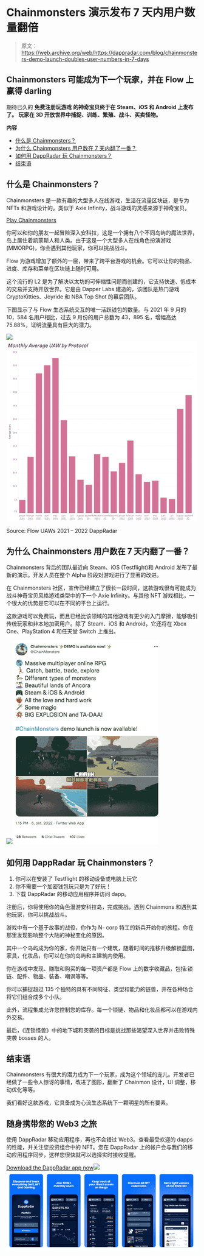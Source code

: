 # Chainmonsters 演示发布 7 天内用户数量翻倍

> 原文：<https://web.archive.org/web/https://dappradar.com/blog/chainmonsters-demo-launch-doubles-user-numbers-in-7-days>

## Chainmonsters 可能成为下一个玩家，并在 Flow 上赢得 darling

期待已久的 **免费注册玩游戏** **的神奇宝贝终于在 Steam、iOS 和 Android 上发布了。** **玩家在 3D 开放世界中捕捉、训练、繁殖、战斗、买卖怪物。**

**内容**

*   [什么是 Chainmonsters？](https://web.archive.org/web/20221202125353/https://dappradar.com/blog/chainmonsters-demo-launch-doubles-user-numbers-in-7-days/#What-is-Chainmonsters?)
*   [为什么 Chainmonsters 用户数在 7 天内翻了一番？](https://web.archive.org/web/20221202125353/https://dappradar.com/blog/chainmonsters-demo-launch-doubles-user-numbers-in-7-days/#Why-have-Chainmonsters-user-numbers-doubled-in-7-days?-)
*   [如何用 DappRadar 玩 Chainmonsters？](https://web.archive.org/web/20221202125353/https://dappradar.com/blog/chainmonsters-demo-launch-doubles-user-numbers-in-7-days/#How-to-play-Chainmonsters-using-DappRadar?)
*   [结束语](https://web.archive.org/web/20221202125353/https://dappradar.com/blog/chainmonsters-demo-launch-doubles-user-numbers-in-7-days/#Closing-thoughts-)

## 什么是 Chainmonsters？

Chainmonsters 是一款有趣的大型多人在线游戏，生活在流量区块链，是专为 NFTs 和游戏设计的。类似于 Axie Infinity，战斗游戏的灵感来源于神奇宝贝。

[Play Chainmonsters](https://web.archive.org/web/20221202125353/https://dappradar.com/flow/games/chainmonsters)

你可以和你的朋友一起冒险深入安科拉，这是一个拥有八个不同岛屿的魔法世界，岛上居住着凯蒙斯人和人类。由于这是一个大型多人在线角色扮演游戏(MMORPG)，你会遇到其他玩家，你可以挑战战斗。

Flow 为游戏增加了额外的一层，带来了跨平台游戏的机会。它可以让你的物品、进度、库存和菜单在区块链上随时可用。

这个流行的 L2 是为了解决以太坊的可伸缩性问题而创建的，它支持快速、低成本的交易并支持开放世界。它是由 Dapper Labs 建造的，该团队是热门游戏 CryptoKitties、Joyride 和 NBA Top Shot 的幕后团队。

下图显示了与 Flow 生态系统交互的唯一活跃钱包的数量。与 2021 年 9 月的 10，584 名用户相比，过去 9 月份的用户总数为 43，895 名，增幅高达 75.88%，证明流量具有巨大的潜力。

![](img/f73b55152c6babef1097c1c2c11d48a2.png)![](img/980a88ef79c2f5dbd3585af8886b9838.png)

Source: Flow UAWs 2021 – 2022 DappRadar

## 为什么 Chainmonsters 用户数在 7 天内翻了一番？

Chainmonsters 背后的团队最近向 Steam、iOS (Testflight)和 Android 发布了最新的演示。开发人员在整个 Alpha 阶段对游戏进行了显著的改进。

在 Chainmonsters 社区，宣传已经建立了很长一段时间，这款游戏很有可能成为战斗神奇宝贝风格游戏类型中的下一个 Axie Infinity。与其他 NFT 游戏相比，一个很大的优势是它可以在不同的平台上运行。

这款游戏可以免费玩，而且已经比该领域的其他游戏有更少的入门摩擦，能够吸引传统玩家和非本地加密用户。除了 Steam、iOS 和 Android，它还将在 Xbox One、PlayStation 4 和任天堂 Switch 上推出。

![](img/a40a2c136c1131ae176a88889cb75fe5.png)![](img/8ddf75dc909e02644345955e8a80b230.png)

## 如何用 DappRadar 玩 Chainmonsters？

1.  你可以在安装了 Testflight 的移动设备或电脑上玩它
2.  你不需要一个加密钱包玩只是为了好玩！
3.  下载 DappRadar 的移动应用程序并访问 dapp。

注册后，你将使用你的角色漫游安科拉岛，完成挑战，遇到 Chainmons 和遇到其他玩家，你可以挑战战斗。

游戏中有一个基于故事的战役，你作为 N- corp 特工的新兵开始你的旅程。你在那里发现影响整个大陆的神秘变化的原因。

其中一个岛屿成为你的家，你开始只有一个建筑，随着时间的推移升级解锁蓝图，家具，化妆品，你可以在你的岛屿和主建筑内使用。

你在游戏中发现、赚取和购买的每一项资产都是 Flow 上的数字收藏品，包括:锁链、配件、物品、装备、嘲讽等等。

你可以捕捉超过 135 个独特的具有不同特征、类型和能力的链兽，并在各种场合将它们组合成多个小队。

此外，流程集成允许您控制您的库存。每一个锁链、物品和化妆品都可以在游戏内外交易。

最后，《连锁怪兽》中的地下城和突袭的目标是挑战那些渴望深入世界并击败特殊突袭 bosses 的人。

## 结束语

Chainmonsters 有很大的潜力成为下一个玩家，成为这个领域的宠儿。开发者已经做了一些令人惊讶的事情，改进了图形，翻新了 Chainmon 设计，UI 调整，移动优化等等。

我们看好这款游戏，它具备成为心流生态系统下一颗明星的所有要素。

## 随身携带您的 Web3 之旅

使用 DappRadar 移动应用程序，再也不会错过 Web3。查看最受欢迎的 dapps 的性能，并关注您投资组合中的 NFT。您在 DappRadar 上的帐户会与我们的移动应用程序同步，这样您很快就可以选择实时接收提醒。

[Download the DappRadar app now](https://web.archive.org/web/20221202125353/https://dappradar.app.link/blog)[](https://web.archive.org/web/20221202125353/https://play.google.com/store/apps/details?id=com.portfolio.dappradar)[![](img/a3634373d68930c5d4e8a7fce618f91f.png)<picture>![](img/424c59aa65d76fe2982027686701388f.png)</picture>](https://web.archive.org/web/20221202125353/https://play.google.com/store/apps/details?id=com.portfolio.dappradar)